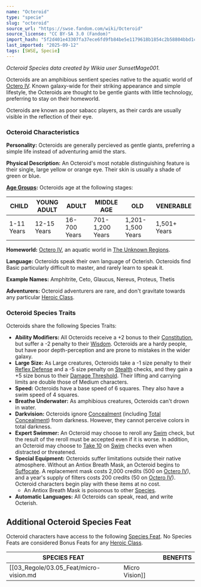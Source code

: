 ```yaml
---
name: "Octeroid"
type: "specie"
slug: "octeroid"
source_url: "https://swse.fandom.com/wiki/Octeroid"
source_license: "CC BY-SA 3.0 (Fandom)"
import_hash: "5f2d401e43307fa37ece6fd9fb84be5e1179618b1854c2b58804bbd1cbd22bde"
last_imported: "2025-09-12"
tags: [SWSE, Specie]
---
```

*Octeroid Species data created by Wikia user SunsetMage001.*

Octeroids are an amphibious sentient species native to the aquatic world of [Octero IV](https://swse.fandom.com/wiki/Octero_IV). Known galaxy-wide for their striking appearance and simple lifestyle, the Octeroids are thought to be gentle giants with little technology, preferring to stay on their homeworld.

Octeroids are known as poor sabacc players, as their cards are usually visible in the reflection of their eye.
### Octeroid Characteristics
**Personality:** Octeroids are generally percieved as gentle giants, preferring a simple life instead of adventuring amid the stars.

**Physical Description:** An Octeroid's most notable distinguishing feature is their single, large yellow or orange eye. Their skin is usually a shade of green or blue.

**[Age Groups](https://swse.fandom.com/wiki/Age_Groups):** Octeroids age at the following stages:

| CHILD | YOUNG ADULT | ADULT | MIDDLE AGE | OLD | VENERABLE |
| --- | --- | --- | --- | --- | --- |
| 1-11 Years | 12-15 Years | 16-700 Years | 701-1,200 Years | 1,201-1,500 Years | 1,501+ Years |

**Homeworld:** [Octero IV](https://swse.fandom.com/wiki/Octero_IV), an aquatic world in [The Unknown Regions](https://swse.fandom.com/wiki/The_Unknown_Regions).

**Language:** Octeroids speak their own language of Octerish. Octeroids find Basic particularly difficult to master, and rarely learn to speak it.

**Example Names:** Amphitrite, Ceto, Glaucus, Nereus, Proteus, Thetis

**Adventurers:** Octeroid adventurers are rare, and don't gravitate towards any particular [Heroic Class](https://swse.fandom.com/wiki/Heroic_Class).
### Octeroid Species Traits
Octeroids share the following Species Traits:

- **Ability Modifiers:** All Octeroids receive a +2 bonus to their [Constitution](https://swse.fandom.com/wiki/Constitution), but suffer a -2 penalty to their [Wisdom](https://swse.fandom.com/wiki/Wisdom). Octeroids are a hardy people, but have poor depth-perception and are prone to mistakes in the wider galaxy.
- **Large Size:** As Large creatures, Octeroids take a -1 size penalty to their [Reflex Defense](https://swse.fandom.com/wiki/Reflex_Defense) and a -5 size penalty on [Stealth](https://swse.fandom.com/wiki/Stealth) checks, and they gain a +5 size bonus to their [Damage Threshold](https://swse.fandom.com/wiki/Damage_Threshold). Their lifting and carrying limits are double those of Medium characters.
- **Speed:** Octeroids have a base speed of 6 squares. They also have a swim speed of 4 squares.
- **Breathe Underwater:** As amphibious creatures, Octeroids can't drown in water.
- **Darkvision:** Octeroids ignore [Concealment](https://swse.fandom.com/wiki/Concealment) (including [Total Concealment](https://swse.fandom.com/wiki/Total_Concealment)) from darkness. However, they cannot perceive colors in total darkness.
- **Expert Swimmer:** An Octeroid may choose to reroll any [Swim](https://swse.fandom.com/wiki/Swim) check, but the result of the reroll must be accepted even if it is worse. In addition, an Octeroid may choose to [Take 10](https://swse.fandom.com/wiki/Take_10) on [Swim](https://swse.fandom.com/wiki/Swim) checks even when distracted or threatened.
- **Special Equipment:** Octeroids suffer limitations outside their native atmosphere. Without an Antiox Breath Mask, an Octeroid begins to [Suffocate](https://swse.fandom.com/wiki/Suffocate). A replacement mask costs 2,000 credits (500 on [Octero IV](https://swse.fandom.com/wiki/Octero_IV)), and a year's supply of filters costs 200 credits (50 on [Octero IV](https://swse.fandom.com/wiki/Octero_IV)). Octeroid characters begin play with these items at no cost.
    - An Antiox Breath Mask is poisonous to other [Species](https://swse.fandom.com/wiki/Species).
- **Automatic Languages:** All Octeroids can speak, read, and write Octerish.

## Additional Octeroid Species Feat

Octeroid characters have access to the following [Species Feat](https://swse.fandom.com/wiki/Species_Feats). No Species Feats are considered Bonus Feats for any [Heroic Class](https://swse.fandom.com/wiki/Heroic_Class).

| SPECIES FEAT |  | BENEFITS |
| --- | --- | --- |
| [[03_Regole/03.05_Feat/micro-vision.md|Micro Vision]] |  | Search]] checks. |